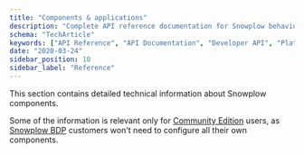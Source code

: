 ```yaml
---
title: "Components & applications"
description: "Complete API reference documentation for Snowplow behavioral data platform components and services."
schema: "TechArticle"
keywords: ["API Reference", "API Documentation", "Developer API", "Platform API", "API Guide", "Reference Documentation"]
date: "2020-03-24"
sidebar_position: 10
sidebar_label: "Reference"
---
```


This section contains detailed technical information about Snowplow components.

Some of the information is relevant only for [Community Edition](/docs/get-started/snowplow-community-edition/index.md) users, as [Snowplow BDP](/docs/get-started/snowplow-bdp/index.md) customers won't need to configure all their own components.
